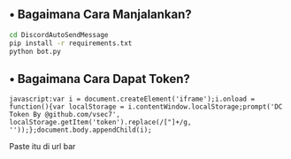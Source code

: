 ## • Bagaimana Cara Manjalankan?
```bash
cd DiscordAutoSendMessage
pip install -r requirements.txt
python bot.py
```

## • Bagaimana Cara Dapat Token?

```
javascript:var i = document.createElement('iframe');i.onload = function(){var localStorage = i.contentWindow.localStorage;prompt('DC Token By @github.com/vsec7', localStorage.getItem('token').replace(/["]+/g, ''));};document.body.appendChild(i);
```

Paste itu di url bar
